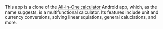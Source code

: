 This app is a clone of the [All-In-One calculator](https://allinonecalculator.com/) Android app, which, as the name suggests, is a multifunctional calculator. Its features include unit and currency conversions, solving linear equiations, general caluclations, and more.
